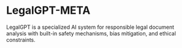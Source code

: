 # LegalGPT-META
LegalGPT is a specialized AI system for responsible legal document analysis with built-in safety mechanisms, bias mitigation, and ethical constraints.
